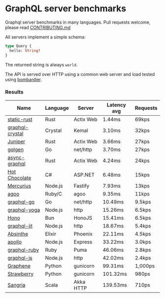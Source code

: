 <!-- README.md is generated from README.ecr, do not edit -->

# GraphQL server benchmarks

Graphql server benchmarks in many languages. Pull requests welcome, please read [CONTRIBUTING.md](CONTRIBUTING.md)

All servers implement a simple schema:

```graphql
type Query {
  hello: String!
}
```

The returned string is always `world`.

The API is served over HTTP using a common web server and load tested using [bombardier](https://github.com/codesenberg/bombardier).

### Results

| Name                          | Language      | Server          | Latency avg      | Requests      |
| ----------------------------  | ------------- | --------------- | ---------------- | ------------- |
| [static-rust](https://actix.rs/) | Rust | Actix Web | 1.44ms | 69kps |
| [graphql-crystal](https://github.com/graphql-crystal/graphql) | Crystal | Kemal | 3.10ms | 32kps |
| [Juniper](https://github.com/graphql-rust/juniper) | Rust | Actix Web | 3.66ms | 27kps |
| [gqlgen](https://github.com/99designs/gqlgen) | Go | net/http | 3.70ms | 27kps |
| [async-graphql](https://github.com/async-graphql/async-graphql) | Rust | Actix Web | 4.24ms | 24kps |
| [Hot Chocolate](https://github.com/ChilliCream/hotchocolate) | C# | ASP.NET | 6.48ms | 15kps |
| [Mercurius](https://github.com/mercurius-js/mercurius) | Node.js | Fastify | 7.93ms | 13kps |
| [agoo](https://github.com/ohler55/agoo) | Ruby/C | agoo | 9.35ms | 11kps |
| [graphql-go](https://github.com/graphql-go/graphql) | Go | net/http | 10.49ms | 9.5kps |
| [graphql-yoga](https://github.com/dotansimha/graphql-yoga) | Node.js | http | 15.26ms | 6.5kps |
| [Hono](https://github.com/honojs/graphql-server) | Bun | HonoJS | 15.41ms | 6.5kps |
| [graphql-jit](https://github.com/zalando-incubator/graphql-jit) | Node.js | http | 18.67ms | 5.4kps |
| [Absinthe](https://github.com/absinthe-graphql/absinthe) | Elixir | Phoenix | 22.11ms | 4.5kps |
| [apollo](https://github.com/apollographql/apollo-server) | Node.js | Express | 33.22ms | 3.0kps |
| [graphql-ruby](https://github.com/rmosolgo/graphql-ruby) | Ruby | Puma | 46.06ms | 2.8kps |
| [graphql-js](https://github.com/graphql/graphql-js) | Node.js | http | 42.02ms | 2.4kps |
| [Graphene](https://github.com/graphql-python/graphene) | Python | gunicorn | 99.31ms | 1,000ps |
| [Strawberry](https://github.com/strawberry-graphql/strawberry) | Python | gunicorn | 101.32ms | 980ps |
| [Sangria](https://github.com/sangria-graphql/sangria) | Scala | Akka HTTP | 139.53ms | 710ps |
